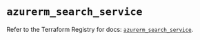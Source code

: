 # `azurerm_search_service`

Refer to the Terraform Registry for docs: [`azurerm_search_service`](https://registry.terraform.io/providers/hashicorp/azurerm/4.41.0/docs/resources/search_service).
